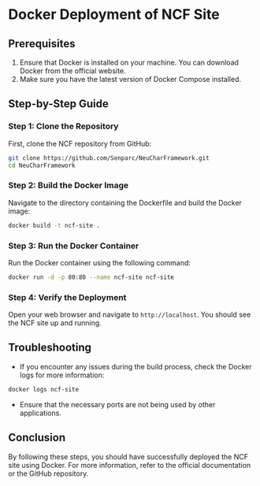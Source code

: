 # Docker Deployment of NCF Site

## Prerequisites

1. Ensure that Docker is installed on your machine. You can download Docker from the official website.
2. Make sure you have the latest version of Docker Compose installed.

## Step-by-Step Guide

### Step 1: Clone the Repository

First, clone the NCF repository from GitHub:

```bash
git clone https://github.com/Senparc/NeuCharFramework.git
cd NeuCharFramework
```

### Step 2: Build the Docker Image

Navigate to the directory containing the Dockerfile and build the Docker image:

```bash
docker build -t ncf-site .
```

### Step 3: Run the Docker Container

Run the Docker container using the following command:

```bash
docker run -d -p 80:80 --name ncf-site ncf-site
```

### Step 4: Verify the Deployment

Open your web browser and navigate to `http://localhost`. You should see the NCF site up and running.

## Troubleshooting

- If you encounter any issues during the build process, check the Docker logs for more information:

```bash
docker logs ncf-site
```

- Ensure that the necessary ports are not being used by other applications.

## Conclusion

By following these steps, you should have successfully deployed the NCF site using Docker. For more information, refer to the official documentation or the GitHub repository.
